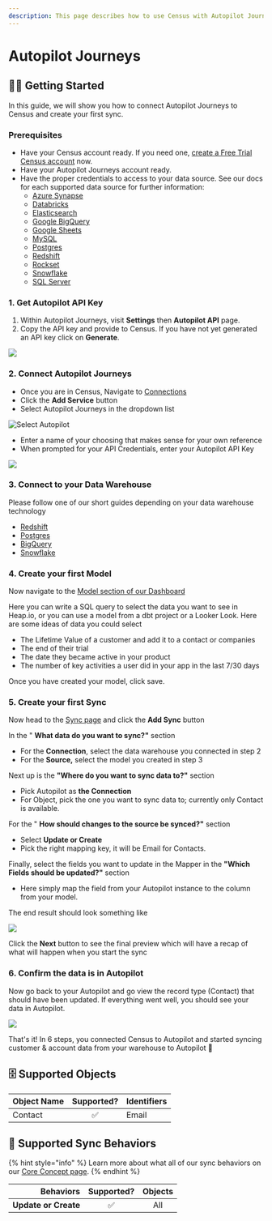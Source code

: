 ```yaml
---
description: This page describes how to use Census with Autopilot Journeys.
---
```


# Autopilot Journeys

## 🏃‍♀️ Getting Started

‌In this guide, we will show you how to connect Autopilot Journeys to Census and create your first sync.

### Prerequisites

* Have your Census account ready. If you need one, [create a Free Trial Census account](https://app.getcensus.com/) now.
* Have your Autopilot Journeys account ready.
* Have the proper credentials to access to your data source. See our docs for each supported data source for further information:
  * [Azure Synapse](../sources/azure-synapse.md)
  * [Databricks](https://docs.getcensus.com/sources/databricks)
  * [Elasticsearch](https://docs.getcensus.com/sources/elasticsearch)
  * [Google BigQuery](https://docs.getcensus.com/sources/google-bigquery)
  * [Google Sheets](https://docs.getcensus.com/sources/google-sheets)
  * [MySQL](https://docs.getcensus.com/sources/mysql)
  * [Postgres](https://docs.getcensus.com/sources/postgres)
  * [Redshift](https://docs.getcensus.com/sources/redshift)
  * [Rockset](https://docs.getcensus.com/sources/rockset)
  * [Snowflake](https://docs.getcensus.com/sources/snowflake)
  * [SQL Server](https://docs.getcensus.com/sources/sql-server)

### 1. Get Autopilot API Key

1. Within Autopilot Journeys, visit **Settings** then **Autopilot API** page.
2. Copy the API key and provide to Census. If you have not yet generated an API key click on **Generate**.

![](<../.gitbook/assets/Screen Shot 2022-01-14 at 3.16.10 PM.png>)

### 2. Connect Autopilot Journeys

* Once you are in Census, Navigate to [Connections](https://app.getcensus.com/connections)
* Click the **Add Service** button
* Select Autopilot Journeys in the dropdown list

![Select Autopilot](<../.gitbook/assets/Screen Shot 2022-02-10 at 2.19.13 PM (1).png>)

* Enter a name of your choosing that makes sense for your own reference
* When prompted for your API Credentials, enter your Autopilot API Key

![](<../.gitbook/assets/Screen Shot 2022-02-10 at 2.22.04 PM.png>)

### 3. Connect to your Data Warehouse

Please follow one of our short guides depending on your data warehouse technology

* [Redshift](https://help.getcensus.com/article/10-configuring-redshift-postgresql-access)
* [Postgres](https://help.getcensus.com/article/10-configuring-redshift-postgresql-access)
* [BigQuery](https://help.getcensus.com/article/21-configuring-bigquery-access)
* [Snowflake](https://help.getcensus.com/article/8-configuring-snowflake-access)

### 4. Create your first Model

Now navigate to the [Model section of our Dashboard](https://app.getcensus.com/models)

Here you can write a SQL query to select the data you want to see in Heap.io, or you can use a model from a dbt project or a Looker Look. Here are some ideas of data you could select

* The Lifetime Value of a customer and add it to a contact or companies
* The end of their trial
* The date they became active in your product
* The number of key activities a user did in your app in the last 7/30 days

Once you have created your model, click save.

### 5. Create your first Sync

Now head to the [Sync page](https://app.getcensus.com/syncs) and click the **Add Sync** button

In the " **What data do you want to sync?"** section

* For the **Connection**, select the data warehouse you connected in step 2
* For the **Source,** select the model you created in step 3

Next up is the **"Where do you want to sync data to?"** section

* Pick Autopilot as **the Connection**
* For Object, pick the one you want to sync data to; currently only Contact is available.

For the " **How should changes to the source be synced?"** section

* Select **Update or Create**
* Pick the right mapping key, it will be Email for Contacts.

Finally, select the fields you want to update in the Mapper in the **"Which Fields should be updated?"** section

* Here simply map the field from your Autopilot instance to the column from your model.

The end result should look something like

![](<../.gitbook/assets/Screen Shot 2022-02-10 at 3.00.06 PM.png>)

Click the **Next** button to see the final preview which will have a recap of what will happen when you start the sync

### 6. Confirm the data is in Autopilot

Now go back to your Autopilot and go view the record type (Contact) that should have been updated. If everything went well, you should see your data in Autopilot.

![](<../.gitbook/assets/Screen Shot 2022-02-10 at 3.05.59 PM.png>)

That's it! In 6 steps, you connected Census to Autopilot and started syncing customer & account data from your warehouse to Autopilot 🎉

## 🗄 Supported Objects

| **Object Name** | **Supported?** | **Identifiers** |
| --------------- | :------------: | --------------- |
| Contact         |        ✅       | Email           |

## 🔄 Supported Sync Behaviors

{% hint style="info" %}
Learn more about what all of our sync behaviors on our [Core Concept page](../basics/core-concept/#the-different-sync-behaviors).
{% endhint %}

|        **Behaviors** | **Supported?** | **Objects** |
| -------------------: | :------------: | :---------: |
| **Update or Create** |        ✅       |     All     |

##

